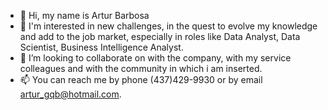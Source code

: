 - 👋 Hi, my name is Artur Barbosa
- 👀 I'm interested in new challenges, in the quest to evolve my knowledge and add to the job market, especially in roles like Data Analyst, Data Scientist, Business Intelligence Analyst.
- 💞️ I’m looking to collaborate on with the company, with my service colleagues and with the community in which i am inserted.
- 📫 You can reach me by phone (437)429-9930 or by email artur_gqb@hotmail.com.

<!---
arturgqb/arturgqb is a ✨ special ✨ repository because its `README.md` (this file) appears on your GitHub profile.
You can click the Preview link to take a look at your changes.
--->
